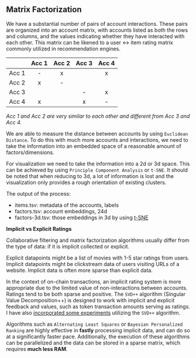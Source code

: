 ## Matrix Factorization

We have a substantial number of pairs of account interactions. These pairs are organized into an account matrix, with accounts listed as both the rows and columns, and the values indicating whether they have interacted with each other. This matrix can be likened to a user <-> item rating matrix commonly utilized in recommendation engines.

|       | Acc 1 | Acc 2 | Acc 3 | Acc 4 |
| ----- |:-----:|:-----:|:-----:|:-----:|
| Acc 1 | -     | x     |       | x     |
| Acc 2 | x     | -     |       |       |
| Acc 3 |       |       | -     | x     |
| Acc 4 | x     |       | x     | -     |

*Acc 1 and Acc 2 are very similar to each other and different from Acc 3 and Acc 4.*

We are able to measure the distance between accounts by using `Euclidean Distance`. To do this with much more accounts and interactions, we need to take the information into an embedded space of a reasonable amount of factors/dimensions.

For visualization we need to take the information into a 2d or 3d space. This can be achieved by using `Principle Component Analysis` or `t-SNE`. It should be noted that when reducing to 3d, a lot of information is lost and the visualization only provides a rough orientation of existing clusters.

The output of the process:

- items.tsv: metadata of the accounts, labels
- factors.tsv: account embeddings, 24d
- factors-3d.tsv: those embeddings in 3d by using [t-SNE](https://distill.pub/2016/misread-tsne/)

**Implicit vs Explicit Ratings**

Collaborative filtering and matrix factorization algorithms usually differ from the type of data: if it is implicit collected or explicit.

Explicit datapoints might be a list of movies with 1-5 star ratings from users. Implicit datapoints might be clickstream data of users visiting URLs of a website. Implicit data is often more sparse than explicit data.

In the context of on-chain transactions, an implicit rating system is more appropriate due to the limited value of non-interactions between accounts. Ratings tend to be both sparse and positive. The `SVD++` algorithm (Singular Value Decomposition++) is designed to work with implicit and explicit feedback and values, such as token transaction amounts serving as ratings. I have also [incorporated some experiments](experimental/) utilizing the `SVD++` algorithm.

Algorithms such as `Alternating Least Squares` or `Bayesian Personalized Ranking` are highly effective in **fastly** processing implicit data, and can do so at a significantly faster pace. Additionally, the execution of these algorithms can be parallelized and the data can be stored in a sparse matrix, which requires **much less RAM**.
